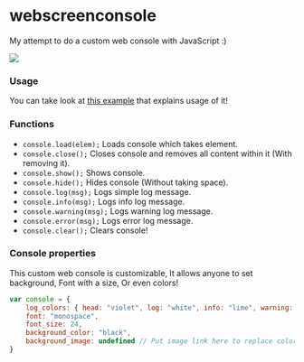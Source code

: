 # webscreenconsole

My attempt to do a custom web console with JavaScript :)

<img src="https://scontent-mrs2-1.xx.fbcdn.net/v/t1.0-9/120943836_645157386374213_434817603923516791_o.jpg?_nc_cat=111&_nc_sid=730e14&_nc_ohc=Nkf4-Cow77kAX8TTQ-0&_nc_ht=scontent-mrs2-1.xx&oh=d8c3af2ff2bcaf3cad9fd0567c623307&oe=5FA07654">

### Usage

You can take look at [this example](https://github.com/Rabios/webscreenconsole/blob/master/test.html) that explains usage of it!

### Functions

- `console.load(elem);` Loads console which takes element.
- `console.close();` Closes console and removes all content within it (With removing it).
- `console.show();` Shows console.
- `console.hide();` Hides console (Without taking space).
- `console.log(msg);` Logs simple log message.
- `console.info(msg);` Logs info log message.
- `console.warning(msg);` Logs warning log message.
- `console.error(msg);` Logs error log message.
- `console.clear();` Clears console!

### Console properties

This custom web console is customizable, It allows anyone to set background, Font with a size, Or even colors!

```js
var console = {
    log_colors: { head: "violet", log: "white", info: "lime", warning: "yellow", error: "red" }, // Log colors
    font: "monospace",
    font_size: 24,
    background_color: "black",
    background_image: undefined // Put image link here to replace color with image as background!
}
```
